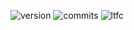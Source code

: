![version](https://img.shields.io/badge/version-{version}-blue)
![commits](https://img.shields.io/github/commits-since/fork-bombed/resgroup-prototype/{prev_version})
![ltfc](https://img.shields.io/badge/lead%20time%20for%20change-{lead_time}-{lead_time_colour})